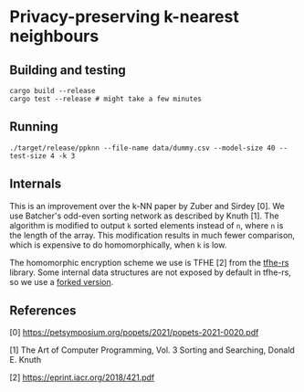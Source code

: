 # Privacy-preserving k-nearest neighbours

## Building and testing
```
cargo build --release
cargo test --release # might take a few minutes
```

## Running
```
./target/release/ppknn --file-name data/dummy.csv --model-size 40 --test-size 4 -k 3
```

## Internals

This is an improvement over the k-NN
paper by Zuber and Sirdey [0].
We use Batcher's odd-even sorting network
as described by Knuth [1].
The algorithm is modified to output `k`
sorted elements instead of `n`,
where `n` is the length of the array.
This modification results in much fewer comparison,
which is expensive to do homomorphically,
when `k` is low.

The homomorphic encryption scheme we use is TFHE [2]
from the [tfhe-rs](tfhe.rs) library.
Some internal data structures are not exposed
by default in tfhe-rs, so we use a
[forked version](https://github.com/kc1212/tfhe-rs/tree/expose-sk).

## References

[0] https://petsymposium.org/popets/2021/popets-2021-0020.pdf

[1] The Art of Computer Programming, Vol. 3 Sorting and Searching, Donald E. Knuth

[2] https://eprint.iacr.org/2018/421.pdf
